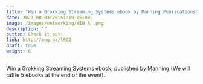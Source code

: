 ```yaml
---
title: "Win a Grokking Streaming Systems ebook by Manning Publications"
date: 2021-08-03T20:51:19-05:00
image: /images/networking/WIN A .png
description: ""
button: Check it out! 
link: http://mng.bz/l9G2
draft: true
weight: 6
---
```


Win a Grokking Streaming Systems ebook, published by Manning (We will raffle 5 ebooks at the end of the event). 



